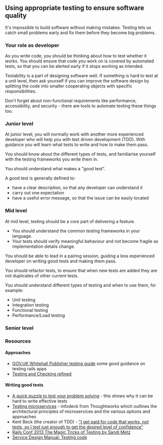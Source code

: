 ## Using appropriate testing to ensure software quality

It's impossible to build software without making mistakes. Testing lets us catch small problems early and fix them before they become big problems.

### Your role as developer

As you write code, you should be thinking about how to test whether it works. You should ensure that code you work on is covered by automated tests, so that you can be alerted early if it stops working as intended.

Testability is a part of designing software well. If something is hard to test at a unit level, then ask yourself if you can improve the software design by splitting the code into smaller cooperating objects with specific responsibilities.

Don't forget about non-functional requirements like performance, accessibility, and security - there are tools to automate testing these things too.

### Junior level

At junior level, you will normally work with another more experienced developer who will help you with test driven development (TDD). With guidance you will learn what tests to write and how to make them pass.

You should know about the different types of tests, and familiarise yourself with the testing frameworks you write them in.

You should understand what makes a "good test".

A good test is generally defined to:
- have a clear description, so that any developer can understand it
- carry out one expectation
- have a useful error message, so that the issue can be easily located

### Mid level

At mid level, testing should be a core part of delivering a feature.

- You should understand the common testing frameworks in your language.
- Your tests should verify meaningful behaviour and not become fragile as implementation details change.

You should be able to lead in a pairing session, guiding a less experienced developer on writing good tests and making them pass.

You should refactor tests, to ensure that when new tests are added they are not duplicates of other current tests.

You should understand different types of testing and when to use them, for example:
- Unit testing
- Integration testing
- Functional testing
- Performance/Load testing

### Senior level


### Resources
#### Approaches
- [GOV.UK Whitehall Publisher testing guide](https://github.com/alphagov/whitehall/blob/cccbaa242d92e0f72aa1a5b8162961a6092450c4/docs/testing.md) some good guidance on testing rails apps
- [Testing and Checking refined](http://www.satisfice.com/blog/archives/856)

#### Writing good tests
- [A quick puzzle to test your problem solving](https://www.nytimes.com/interactive/2015/07/03/upshot/a-quick-puzzle-to-test-your-problem-solving.html?mcubz=3) - this shows why it can be hard to write effective tests
- [Testing microservices](http://martinfowler.com/articles/microservice-testing/) - infodeck from Thoughtworks which outlines the architectural principles of microservices and the various options and approaches
- Kent Beck (the creator of TDD) - ["I get paid for code that works, not tests, so I test just enough to get the desired level of confidence"](http://stackoverflow.com/questions/153234/how-deep-are-your-unit-tests/153565#153565)
- [Rails Conf 2013 The Magic Tricks of Testing by Sandi Metz](https://www.youtube.com/watch?v=URSWYvyc42M)
- [Service Design Manual: Testing code](https://www.gov.uk/service-manual/making-software/code-testing.html)
